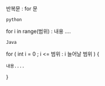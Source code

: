 반복문 : for 문

    python
    
for i in range(범위) :
    내용 ....
    
    Java
    
for ( int i = 0 ; i <= 범위 : i 늘어날 범위 ) {
    
    내용....
    
}

